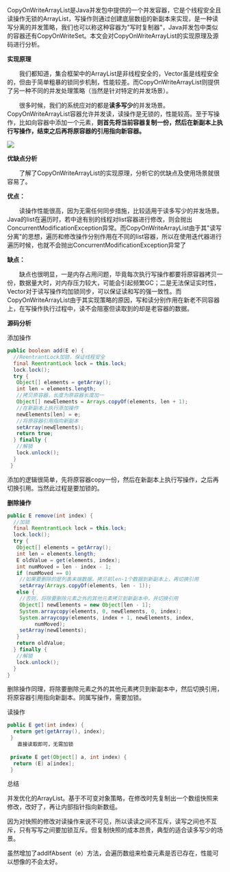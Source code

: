 CopyOnWriteArrayList是Java并发包中提供的一个并发容器，它是个线程安全且读操作无锁的ArrayList，写操作则通过创建底层数组的新副本来实现，是一种读写分离的并发策略，我们也可以称这种容器为"写时复制器"，Java并发包中类似的容器还有CopyOnWriteSet。本文会对CopyOnWriteArrayList的实现原理及源码进行分析。

**实现原理**

　　我们都知道，集合框架中的ArrayList是非线程安全的，Vector虽是线程安全的，但由于简单粗暴的锁同步机制，性能较差。而CopyOnWriteArrayList则提供了另一种不同的并发处理策略（当然是针对特定的并发场景）。

　　很多时候，我们的系统应对的都是**读多写少**的并发场景。CopyOnWriteArrayList容器允许并发读，读操作是无锁的，性能较高。至于写操作，比如向容器中添加一个元素，**则首先将当前容器复制一份，然后在新副本上执行写操作，结束之后再将原容器的引用指向新容器。**

[![](http://files.jb51.net/file_images/article/201705/2017522154036319.jpg?2017422154045)](http://files.jb51.net/file_images/article/201705/2017522154036319.jpg?2017422154045)

**优缺点分析**

　　了解了CopyOnWriteArrayList的实现原理，分析它的优缺点及使用场景就很容易了。

**优点：**

　　读操作性能很高，因为无需任何同步措施，比较适用于读多写少的并发场景。Java的list在遍历时，若中途有别的线程对list容器进行修改，则会抛出ConcurrentModificationException异常。而CopyOnWriteArrayList由于其"读写分离"的思想，遍历和修改操作分别作用在不同的list容器，所以在使用迭代器进行遍历时候，也就不会抛出ConcurrentModificationException异常了

**缺点：**

　　缺点也很明显，一是内存占用问题，毕竟每次执行写操作都要将原容器拷贝一份，数据量大时，对内存压力较大，可能会引起频繁GC；二是无法保证实时性，Vector对于读写操作均加锁同步，可以保证读和写的强一致性。而CopyOnWriteArrayList由于其实现策略的原因，写和读分别作用在新老不同容器上，在写操作执行过程中，读不会阻塞但读取到的却是老容器的数据。

**源码分析**

添加操作

```java
public boolean add(E e) {
  //ReentrantLock加锁，保证线程安全
  final ReentrantLock lock = this.lock;
  lock.lock();
  try {
   Object[] elements = getArray();
   int len = elements.length;
   //拷贝原容器，长度为原容器长度加一
   Object[] newElements = Arrays.copyOf(elements, len + 1);
   //在新副本上执行添加操作
   newElements[len] = e;
   //将原容器引用指向新副本
   setArray(newElements);
   return true;
  } finally {
   //解锁
   lock.unlock();
  }
 } 
```

添加的逻辑很简单，先将原容器copy一份，然后在新副本上执行写操作，之后再切换引用。当然此过程是要加锁的。

**删除操作**

```java
public E remove(int index) {
  //加锁
  final ReentrantLock lock = this.lock;
  lock.lock();
  try {
   Object[] elements = getArray();
   int len = elements.length;
   E oldValue = get(elements, index);
   int numMoved = len - index - 1;
   if (numMoved == 0)
    //如果要删除的是列表末端数据，拷贝前len-1个数据到新副本上，再切换引用
    setArray(Arrays.copyOf(elements, len - 1));
   else {
    //否则，将除要删除元素之外的其他元素拷贝到新副本中，并切换引用
    Object[] newElements = new Object[len - 1];
    System.arraycopy(elements, 0, newElements, 0, index);
    System.arraycopy(elements, index + 1, newElements, index,
         numMoved);
    setArray(newElements);
   }
   return oldValue;
  } finally {
   //解锁
   lock.unlock();
  }
}
```

删除操作同理，将除要删除元素之外的其他元素拷贝到新副本中，然后切换引用，将原容器引用指向新副本。同属写操作，需要加锁。



读操作

```java
public E get(int index) {
  return get(getArray(), index);
 }
　　直接读取即可，无需加锁
 
 private E get(Object[] a, int index) {
  return (E) a[index];
 }
```



总结

并发优化的ArrayList。基于不可变对象策略，在修改时先复制出一个数组快照来修改，改好了，再让内部指针指向新数组。

因为对快照的修改对读操作来说不可见，所以读读之间不互斥，读写之间也不互斥，只有写写之间要加锁互斥。但复制快照的成本昂贵，典型的适合读多写少的场景。

虽然增加了addIfAbsent（e）方法，会遍历数组来检查元素是否已存在，性能可以想像的不会太好。



